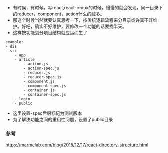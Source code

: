 - 有时候，有时候，写react,react-redux的时候，慢慢的就会发现，同一目录下的reducer，component，action什么的贼多。
- 那这个时候当然就要认真思考一下，按传统逻辑流程来分目录或许真不好维护。好吧，确实不好维护，要修改一个功能的话要找半天。
- 这样按功能划分项目结构就应运而生了

>
    example:
    - dis
    - src
        - app
        - article
            - action.js
            - action-spec.js
            - reducer.js
            - reducer-spec.js
            - component.js
            - component-spec.js
            - container.js
            - container-spec.js
        - login
        - public

- 这里设置-spec后缀标记为测试版本
- 为了解决功能之间的重用性问题，设置了public目录

### 参考
<https://marmelab.com/blog/2015/12/17/react-directory-structure.html>